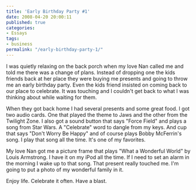 ```yaml
---
title: 'Early Birthday Party #1'
date: 2008-04-20 20:00:11
published: true
categories:
- Essays
tags:
- business
permalink: "/early-birthday-party-1/"
---
```

I was quietly relaxing on the back porch when my love Nan called me and told me there was a change of plans.  Instead of dropping one the kids friends back at her place they were buying me presents and going to throw me an early birthday party.  Even the kids friend insisted on coming back to our place to celebrate.  It was touching and I couldn't get back to what I was thinking about while waiting for them.

When they got back home I had several presents and some great food.  I got two audio cards.  One that played the theme to Jaws and the other from the Twilight Zone.  I also got a sound button that says "Force Field" and plays a song from Star Wars.  A "Celebrate" word to dangle from my keys.  And cup that says "Don't Worry Be Happy" and of course plays Bobby McFerrin's song.  I play that song all the time.  It's one of my favorites.

My love Nan got me a picture frame that plays "What a Wonderful World" by Louis Armstrong.  I have it on my iPod all the time.  If I need to set an alarm in the morning I wake up to that song.  That present really touched me.  I'm going to put a photo of my wonderful family in it.

Enjoy life.  Celebrate it often.  Have a blast.
